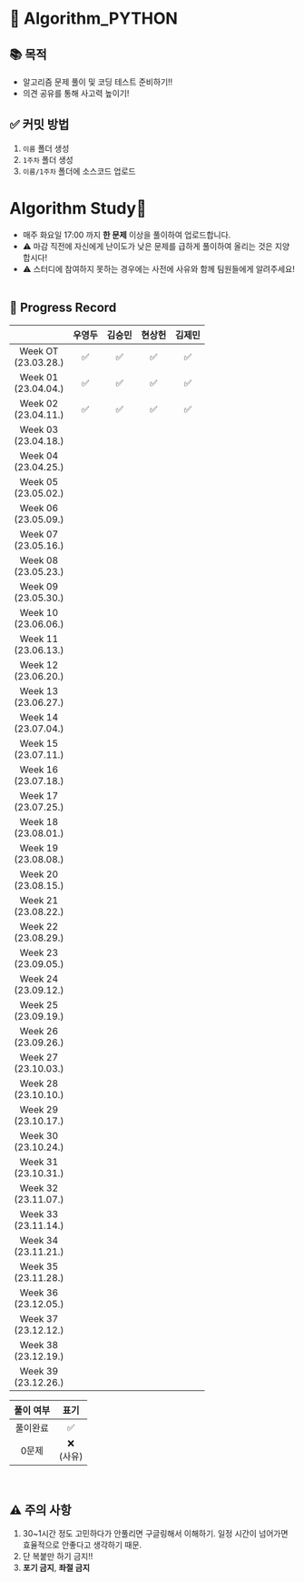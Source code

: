 # 📌 Algorithm_PYTHON
## 📚 목적
* 알고리즘 문제 풀이 및 코딩 테스트 준비하기!!
* 의견 공유를 통해 사고력 높이기!

## ✅ 커밋 방법
1. `이름` 폴더 생성
2. `1주차` 폴더 생성
3. `이름/1주차` 폴더에 소스코드 업로드

# Algorithm Study📝
- 매주 화요일 17:00 까지 <b>한 문제</b> 이상을 풀이하여 업로드합니다.</br>
- ⚠️ 마감 직전에 자신에게 난이도가 낮은 문제를 급하게 풀이하여 올리는 것은 지양합시다!</br>
- ⚠️ 스터디에 참여하지 못하는 경우에는 사전에 사유와 함께 팀원들에게 알려주세요!
<br></br>

## 📍 Progress Record
|  | 우영두 | 김승민 | 현상헌 |김제민 |
| :---: | :---: | :---: | :---: | :---: |
| Week OT</br>(23.03.28.) | ✅ | ✅ | ✅ | ✅ |
| Week 01</br>(23.04.04.) | ✅ | ✅ | ✅ | ✅ |
| Week 02</br>(23.04.11.) | ✅ | ✅ | ✅ | ✅ |
| Week 03</br>(23.04.18.) |  |  |  |  |
| Week 04</br>(23.04.25.) |  |  |  |  |
| Week 05</br>(23.05.02.) |  |  |  |  |
| Week 06</br>(23.05.09.) |  |  |  |  |
| Week 07</br>(23.05.16.) |  |  |  |  |
| Week 08</br>(23.05.23.) |  |  |  |  |
| Week 09</br>(23.05.30.) |  |  |  |  |
| Week 10</br>(23.06.06.) |  |  |  |  |
| Week 11</br>(23.06.13.) |  |  |  |  |
| Week 12</br>(23.06.20.) |  |  |  |  |
| Week 13</br>(23.06.27.) |  |  |  |  |
| Week 14</br>(23.07.04.) |  |  |  |  |
| Week 15</br>(23.07.11.) |  |  |  |  |
| Week 16</br>(23.07.18.) |  |  |  |  |
| Week 17</br>(23.07.25.) |  |  |  |  |
| Week 18</br>(23.08.01.) |  |  |  |  |
| Week 19</br>(23.08.08.) |  |  |  |  |
| Week 20</br>(23.08.15.) |  |  |  |  |
| Week 21</br>(23.08.22.) |  |  |  |  |
| Week 22</br>(23.08.29.) |  |  |  |  |
| Week 23</br>(23.09.05.) |  |  |  |  |
| Week 24</br>(23.09.12.) |  |  |  |  |
| Week 25</br>(23.09.19.) |  |  |  |  |
| Week 26</br>(23.09.26.) |  |  |  |  |
| Week 27</br>(23.10.03.) |  |  |  |  |
| Week 28</br>(23.10.10.) |  |  |  |  |
| Week 29</br>(23.10.17.) |  |  |  |  |
| Week 30</br>(23.10.24.) |  |  |  |  |
| Week 31</br>(23.10.31.) |  |  |  |  |
| Week 32</br>(23.11.07.) |  |  |  |  |
| Week 33</br>(23.11.14.) |  |  |  |  |
| Week 34</br>(23.11.21.) |  |  |  |  |
| Week 35</br>(23.11.28.) |  |  |  |  |
| Week 36</br>(23.12.05.) |  |  |  |  |
| Week 37</br>(23.12.12.) |  |  |  |  |
| Week 38</br>(23.12.19.) |  |  |  |  |
| Week 39</br>(23.12.26.) |  |  |  |  |

| 풀이 여부 | 표기 |
| :---: | :---: |
| 풀이완료 | ✅ |
| 0문제 | ❌ <br/>(사유) |


<br>

## ⚠️ 주의 사항
1. 30~1시간 정도 고민하다가 안풀리면 구글링해서 이해하기.
   일정 시간이 넘어가면 효율적으로 안좋다고 생각하기 때문.
2. 단 복붙만 하기 금지!!
3. **포기 금지**, **좌절 금지**
